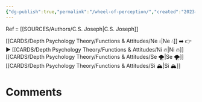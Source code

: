 ```yaml
---
{"dg-publish":true,"permalink":"/wheel-of-perception/","created":"2023-04-07T16:08:07.284+02:00","updated":"2023-04-07T16:11:27.398+02:00"}
---
```


Ref :: [[SOURCES/Authors/C.S. Joseph\|C.S. Joseph]]

[[CARDS/Depth Psychology Theory/Functions & Attitudes/Ne 💧\|Ne 💧]] ➡️ 👉▶️ [[CARDS/Depth Psychology Theory/Functions & Attitudes/Ni 🔥\|Ni 🔥]] [[CARDS/Depth Psychology Theory/Functions & Attitudes/Se 🌪️\|Se 🌪️]] [[CARDS/Depth Psychology Theory/Functions & Attitudes/Si 🏔️\|Si 🏔️]] 

# Comments 
<script src="https://utteranc.es/client.js"
        repo="Heart4sides/Comment_Section"
        issue-term="pathname"
        theme="gruvbox-dark"
        crossorigin="anonymous"
        async>
</script>